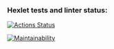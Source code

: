 ### Hexlet tests and linter status:

[![Actions Status](https://github.com/emotionalDamageSupport/backend-project-44/actions/workflows/hexlet-check.yml/badge.svg)](https://github.com/emotionalDamageSupport/backend-project-44/actions)

[![Maintainability](https://api.codeclimate.com/v1/badges/e2fbd7abf0f81bd63bcf/maintainability)](https://codeclimate.com/github/emotionalDamageSupport/backend-project-44/maintainability)
